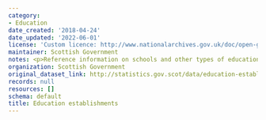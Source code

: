 ```yaml
---
category:
- Education
date_created: '2018-04-24'
date_updated: '2022-06-01'
license: 'Custom licence: http://www.nationalarchives.gov.uk/doc/open-government-licence/version/3/'
maintainer: Scottish Government
notes: <p>Reference information on schools and other types of educational establishments.</p>
organization: Scottish Government
original_dataset_link: http://statistics.gov.scot/data/education-establishments
records: null
resources: []
schema: default
title: Education establishments
---
```

